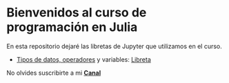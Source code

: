 # Bienvenidos al curso de programación en Julia

En esta repositorio dejaré las libretas de Jupyter que utilizamos en el curso.

- [Tipos de datos, operadores](https://www.youtube.com/watch?v=nWhKcPbJUoM&t=181s) y variables: [Libreta](https://github.com/VikSanz/curso_julia_espanol/blob/main/tipos_datos_y_operadores.ipynb)

No olvides suscribirte a mi **[Canal](https://www.youtube.com/channel/UCysMbdMKB0HWV2eXwX1keAQ)**
